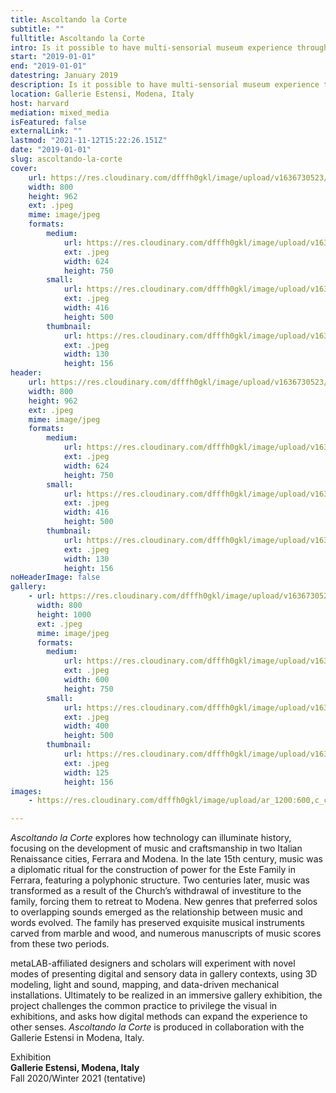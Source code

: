 ```yaml
---
title: Ascoltando la Corte
subtitle: ""
fulltitle: Ascoltando la Corte
intro: Is it possible to have multi-sensorial museum experience through digital methods?
start: "2019-01-01"
end: "2019-01-01"
datestring: January 2019
description: Is it possible to have multi-sensorial museum experience through digital methods?
location: Gallerie Estensi, Modena, Italy
host: harvard
mediation: mixed_media
isFeatured: false
externalLink: ""
lastmod: "2021-11-12T15:22:26.151Z"
date: "2019-01-01"
slug: ascoltando-la-corte
cover:
    url: https://res.cloudinary.com/dfffh0gkl/image/upload/v1636730523/ascoltando1_c69822d24d.jpg
    width: 800
    height: 962
    ext: .jpeg
    mime: image/jpeg
    formats:
        medium:
            url: https://res.cloudinary.com/dfffh0gkl/image/upload/v1636730524/medium_ascoltando1_c69822d24d.jpg
            ext: .jpeg
            width: 624
            height: 750
        small:
            url: https://res.cloudinary.com/dfffh0gkl/image/upload/v1636730525/small_ascoltando1_c69822d24d.jpg
            ext: .jpeg
            width: 416
            height: 500
        thumbnail:
            url: https://res.cloudinary.com/dfffh0gkl/image/upload/v1636730523/thumbnail_ascoltando1_c69822d24d.jpg
            ext: .jpeg
            width: 130
            height: 156
header:
    url: https://res.cloudinary.com/dfffh0gkl/image/upload/v1636730523/ascoltando1_c69822d24d.jpg
    width: 800
    height: 962
    ext: .jpeg
    mime: image/jpeg
    formats:
        medium:
            url: https://res.cloudinary.com/dfffh0gkl/image/upload/v1636730524/medium_ascoltando1_c69822d24d.jpg
            ext: .jpeg
            width: 624
            height: 750
        small:
            url: https://res.cloudinary.com/dfffh0gkl/image/upload/v1636730525/small_ascoltando1_c69822d24d.jpg
            ext: .jpeg
            width: 416
            height: 500
        thumbnail:
            url: https://res.cloudinary.com/dfffh0gkl/image/upload/v1636730523/thumbnail_ascoltando1_c69822d24d.jpg
            ext: .jpeg
            width: 130
            height: 156
noHeaderImage: false
gallery:
    - url: https://res.cloudinary.com/dfffh0gkl/image/upload/v1636730523/ascoltando2_76bd98d600.jpg
      width: 800
      height: 1000
      ext: .jpeg
      mime: image/jpeg
      formats:
        medium:
            url: https://res.cloudinary.com/dfffh0gkl/image/upload/v1636730524/medium_ascoltando2_76bd98d600.jpg
            ext: .jpeg
            width: 600
            height: 750
        small:
            url: https://res.cloudinary.com/dfffh0gkl/image/upload/v1636730525/small_ascoltando2_76bd98d600.jpg
            ext: .jpeg
            width: 400
            height: 500
        thumbnail:
            url: https://res.cloudinary.com/dfffh0gkl/image/upload/v1636730523/thumbnail_ascoltando2_76bd98d600.jpg
            ext: .jpeg
            width: 125
            height: 156
images:
    - https://res.cloudinary.com/dfffh0gkl/image/upload/ar_1200:600,c_crop/c_limit,h_1200,w_600/v1636730523/ascoltando1_c69822d24d.jpg

---
```

*Ascoltando la Corte* explores how technology can illuminate history, focusing on the development of music and craftsmanship in two Italian Renaissance cities, Ferrara and Modena. In the late 15th century, music was a diplomatic ritual for the construction of power for the Este Family in Ferrara, featuring a polyphonic structure. Two centuries later, music was transformed as a result of the Church’s withdrawal of investiture to the family, forcing them to retreat to Modena. New genres that preferred solos to overlapping sounds emerged as the relationship between music and words evolved. The family has preserved exquisite musical instruments carved from marble and wood, and numerous manuscripts of music scores from these two periods.

metaLAB-affiliated designers and scholars will experiment with novel modes of presenting digital and sensory data in gallery contexts, using 3D modeling, light and sound, mapping, and data-driven mechanical installations. Ultimately to be realized in an immersive gallery exhibition, the project challenges the common practice to privilege the visual in exhibitions, and asks how digital methods can expand the experience to other senses. *Ascoltando la Corte* is produced in collaboration with the Gallerie Estensi in Modena, Italy.


Exhibition<br />
**Gallerie Estensi, Modena, Italy**<br />
Fall 2020/Winter 2021 (tentative)